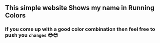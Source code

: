 ## This simple website Shows my name in Running Colors
### If you come up with a good color combination then feel free to push you `changes` 😎😎
